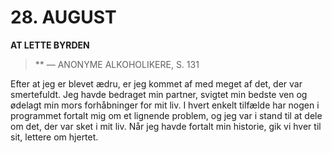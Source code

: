 # 28. AUGUST

**AT LETTE BYRDEN**

> **
> — ANONYME ALKOHOLIKERE, S. 131

Efter at jeg er blevet ædru, er jeg kommet af med meget af det, der var smertefuldt. Jeg havde bedraget min partner, svigtet min bedste ven og ødelagt min mors forhåbninger for mit liv. I hvert enkelt tilfælde har nogen i programmet fortalt mig om et lignende problem, og jeg var i stand til at dele om det, der var sket i mit liv. Når jeg havde fortalt min historie, gik vi hver til sit, lettere om hjertet.
